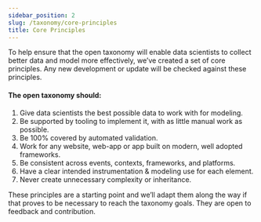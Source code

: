 ```yaml
---
sidebar_position: 2
slug: /taxonomy/core-principles
title: Core Principles
---
```


To help ensure that the open taxonomy will enable data scientists to collect better data and model more effectively, we’ve created a set of core principles. Any new development or update will be checked against these principles.

#### The open taxonomy should:

1. Give data scientists the best possible data to work with for modeling.
2. Be supported by tooling to implement it, with as little manual work as possible. 
3. Be 100% covered by automated validation.
4. Work for any website, web-app or app built on modern, well adopted frameworks.
5. Be consistent across events, contexts, frameworks, and platforms.
6. Have a clear intended instrumentation & modeling use for each element.
7. Never create unnecessary complexity or inheritance.

These principles are a starting point and we’ll adapt them along the way if that proves to be necessary to reach the taxonomy goals. They are open to feedback and contribution.
